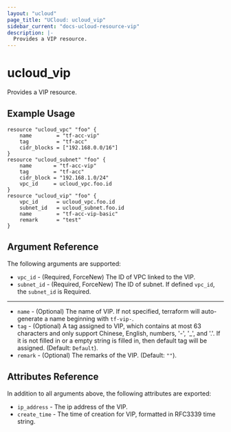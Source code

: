 ```yaml
---
layout: "ucloud"
page_title: "UCloud: ucloud_vip"
sidebar_current: "docs-ucloud-resource-vip"
description: |-
  Provides a VIP resource.
---
```


# ucloud_vip

Provides a VIP resource.

## Example Usage

```hcl
resource "ucloud_vpc" "foo" {
	name        = "tf-acc-vip"
	tag         = "tf-acc"
	cidr_blocks = ["192.168.0.0/16"]
}
resource "ucloud_subnet" "foo" {
	name       = "tf-acc-vip"
	tag        = "tf-acc"
	cidr_block = "192.168.1.0/24"
	vpc_id     = ucloud_vpc.foo.id
}
resource "ucloud_vip" "foo" {
	vpc_id	 	= ucloud_vpc.foo.id
	subnet_id	= ucloud_subnet.foo.id
	name  	 	= "tf-acc-vip-basic"
	remark 		= "test"
}
```

## Argument Reference

The following arguments are supported:

* `vpc_id` - (Required, ForceNew) The ID of VPC linked to the VIP. 
* `subnet_id` - (Required, ForceNew) The ID of subnet. If defined `vpc_id`, the `subnet_id` is Required. 

- - -

* `name` - (Optional) The name of VIP. If not specified, terraform will auto-generate a name beginning with `tf-vip-`.
* `tag` - (Optional) A tag assigned to VIP, which contains at most 63 characters and only support Chinese, English, numbers, '-', '_', and '.'. If it is not filled in or a empty string is filled in, then default tag will be assigned. (Default: `Default`).
* `remark` - (Optional) The remarks of the VIP. (Default: `""`).

## Attributes Reference

In addition to all arguments above, the following attributes are exported:

* `ip_address` - The ip address of the VIP.
* `create_time` - The time of creation for VIP, formatted in RFC3339 time string.
